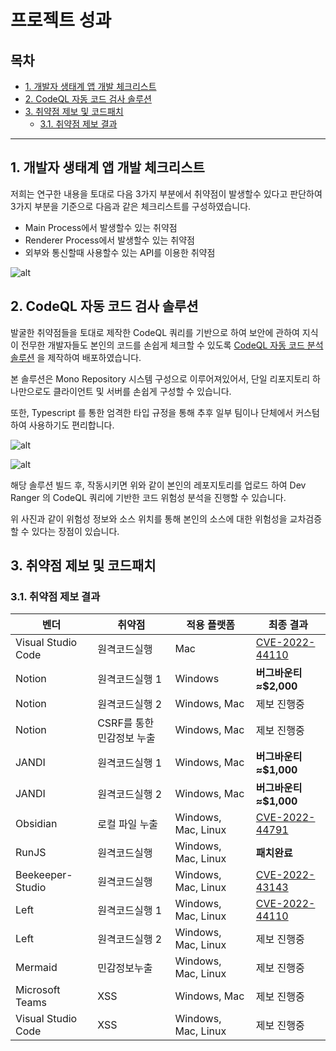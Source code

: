 # 프로젝트 성과

## 목차

- [1. 개발자 생태계 앱 개발 체크리스트](#1-개발자-생태계-앱-개발-체크리스트)
- [2. CodeQL 자동 코드 검사 솔루션](#2-CodeQL-자동-코드-검사-솔루션)
- [3. 취약점 제보 및 코드패치](#3-취약점-제보-및-코드패치)
  - [3.1. 취약점 제보 결과](#31-취약점-제보-결과)

---

## 1. 개발자 생태계 앱 개발 체크리스트

저희는 연구한 내용을 토대로 다음 3가지 부분에서 취약점이 발생할수 있다고 판단하여 3가지 부분을 기준으로 다음과 같은 체크리스트를 구성하였습니다.

- Main Process에서 발생할수 있는 취약점
- Renderer Process에서 발생할수 있는 취약점
- 외부와 통신할때 사용할수 있는 API를 이용한 취약점

![alt](https://i.imgur.com/79ZPH0U.png)

## 2. CodeQL 자동 코드 검사 솔루션

발굴한 취약점들을 토대로 제작한 CodeQL 쿼리를 기반으로 하여 보안에 관하여 지식이 전무한 개발자들도 본인의 코드를 손쉽게 체크할 수 있도록 [CodeQL 자동 코드 분석 솔루션](https://github.com/BoB11-Dev-Ranger/CodeQL-Service) 을 제작하여 배포하였습니다.

본 솔루션은 Mono Repository 시스템 구성으로 이루어져있어서, 단일 리포지토리 하나만으로도 클라이언트 및 서버를 손쉽게 구성할 수 있습니다.

또한, Typescript 를 통한 엄격한 타입 규정을 통해 추후 일부 팀이나 단체에서 커스텀 하여 사용하기도 편리합니다.

![alt](https://i.imgur.com/uhsbU8K.png)

![alt](https://i.imgur.com/ThPjzNS.png)

해당 솔루션 빌드 후, 작동시키면 위와 같이 본인의 레포지토리를 업로드 하여 Dev Ranger 의 CodeQL 쿼리에 기반한 코드 위험성 분석을 진행할 수 있습니다.

위 사진과 같이 위험성 정보와 소스 위치를 통해 본인의 소스에 대한 위험성을 교차검증 할 수 있다는 장점이 있습니다.

## 3. 취약점 제보 및 코드패치

### 3.1. 취약점 제보 결과

| 벤더               | 취약점                    | 적용 플랫폼         | 최종 결과                                           |
| ------------------ | ------------------------- | ------------------- | --------------------------------------------------- |
| Visual Studio Code | 원격코드실행              | Mac                 | [CVE-2022-44110](https://cve.report/CVE-2022-44110) |
| Notion             | 원격코드실행 1            | Windows             | **버그바운티 ≈$2,000**                              |
| Notion             | 원격코드실행 2            | Windows, Mac        | 제보 진행중                                         |
| Notion             | CSRF를 통한 민감정보 누출 | Windows, Mac        | 제보 진행중                                         |
| JANDI              | 원격코드실행 1            | Windows, Mac        | **버그바운티 ≈$1,000**                              |
| JANDI              | 원격코드실행 2            | Windows, Mac        | **버그바운티 ≈$1,000**                              |
| Obsidian           | 로컬 파일 누출            | Windows, Mac, Linux | [CVE-2022-44791](https://cve.report/CVE-2022-44791) |
| RunJS              | 원격코드실행              | Windows, Mac, Linux | **패치완료**                                        |
| Beekeeper-Studio   | 원격코드실행              | Windows, Mac, Linux | [CVE-2022-43143](https://cve.report/CVE-2022-43143) |
| Left               | 원격코드실행 1            | Windows, Mac, Linux | [CVE-2022-44110](https://cve.report/CVE-2022-44110) |
| Left               | 원격코드실행 2            | Windows, Mac, Linux | 제보 진행중                                         |
| Mermaid            | 민감정보누출              | Windows, Mac, Linux | 제보 진행중                                         |
| Microsoft Teams    | XSS                       | Windows, Mac        | 제보 진행중                                         |
| Visual Studio Code | XSS                       | Windows, Mac, Linux | 제보 진행중                                         |
